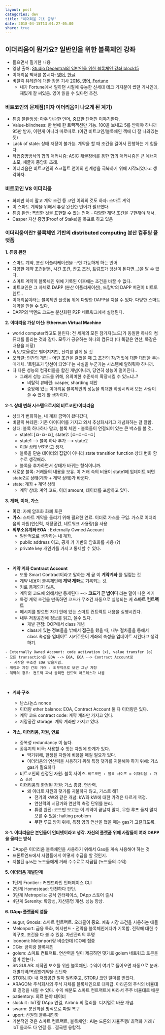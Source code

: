 ```yaml
---
layout: post
categories: dev
title: "이더리움 기초 공부"
date: 2018-04-15T13:01:27-05:00
share: true
---
```


## 이더리움이 뭔가요? 일반인을 위한 블록체인 강좌 
- 들으면서 필기한 내용
- 영상 출처: [Studio Decentral의 일반인을 위한 블록체인 강좌 block15](https://www.youtube.com/watch?v=uUC3hELa-Oo)
- 이더리움 백서를 봅시다: [영어](https://github.com/ethereum/wiki/wiki/White-Paper#ethereum), [한글](https://github.com/ethereum/wiki/wiki/%5BKorean%5D-White-Paper)
- 비탈릭 뷰테린에 대한 장문 기사 [2016, 영어, Fortune](http://fortune.com/ethereum-blockchain-vitalik-buterin)
  - 내가 Fortune에서 일하던 시절에 유능한 신세대 테크 기자분이 썼던 기사인데, 재밌게 잘 써있음. 영어 읽을 수 있다면 추천.


### 비트코인의 문제점(이자 이더리움이 나오게 된 계기)
- 튜링 불완정성: 아주 단순한 언어, 중요한 단어만 이야기한다. 
- Value-blindness: 한 번에 한 트랙잭션만 가능. 100을 보내고 5를 받아야 하니까 95만 받자, 이런게 아니라 따로따로. (이건 비트코인/블록체인 책에 더 잘 나와있는 듯)
- Lack of state: 상태 저장이 불가능. 계약을 할 때 조건을 걸어서 진행하는 게 힘들다.
- 작업증명방식의 합의 매커니즘: ASIC 채굴장비를 통한 합의 매커니즘은 큰 에너지 소모, 채굴자 중앙화 초래.
- 이더리움은 비트코인의 스크립트 언어의 한계성을 극복하기 위해 시작되었다고 생각하자.

### 비트코인 VS 이더리움
- 화폐만 하지 말고 계약 조건 등 코인 이외의 것도 하자: 스마트 계약
- 이 스마트 계약을 위해서 튜링 완전한 언어가 필요했다.
- 튜링 완전: 복잡한 것을 표현할 수 있는 언어 - 다양한 계약 조건을 구현해야 해서.
- Casper 자산 증명(Proof of Stake)을 목표로 하고 있음

### 이더리움이란? 블록체인 기반의 distributed computing 분산 컴퓨팅 플랫폼
**1. 튜링 완전**

  - 스마트 계약, 분산 어플리케이션을 구현 가능하게 하는 언어
  - 다양한 계약 조건(if문, 시간 조건, 잔고 조건, 트럼프가 당선이 된다면...)을 달 수 있다.
  - 스마트 계약이 블록체인 위에 기록된 이후에는 조건을 바꿀 수 없다.
  - 비트코인은 그 자체로 DAPP (분산 어플리케이션), 드랍박의 DAPP 버젼이 비트토렌트..
  - 이더리움이라는 블록체인 플랫폼 위에 다양한 DAPP을 지을 수 있다. 다양한 스마트 계약을 만들 수 있다.
  - DAPP의 백엔드 코드는 분산화된 P2P 네트워크에서 실행된다.

**2. 이더리움 가상 머신: Ethereum Virtual Machine**

  - world computer라고도 불린다: 전 세계의 모든 참가자(노드)가 동일한 하나의 컴퓨터를 돌리는 것과 같다. 모두가 공유하는 하나의 컴퓨터 (다 똑같은 연산, 똑같은 내용을 저장)
  - 속도/효율성은 떨어지지만, 신뢰를 얻게 될 것
  - 오라클: 인간의 개입 - 어떤 조건을 걸었을 때 그 조건의 참/거짓에 대한 대답을 주는 매개체. '트럼프가 당선이 되었다'는 사실을 누군가는 시스템에 알려줘야 하니까.
  - 다 다른 성능의 컴퓨터들을 합친 개념이니까, 당연히 성능이 떨어진다..
    - 그래서 성능 고도를 위해, 유의미한 수준까지 확장시킬 수 있느냐..? 
      - 비탈릭 뷰테린: casper, sharding 제안
      - 중앙에 있는 이더리움 블록체인의 성능을 최대한 확장시켜서 모든 사람이 쓸 수 있게 할 생각이다.
      
**2-1. 상태 변화 시스템으로서의 비트코인/이더리움**

  - 상태가 변화하는, 내 계좌 금액이 왔다갔다, 
  - 비탈릭 뷰테린: 기존 아이디어를 가지고 와서 추상화시키고 개념화하는 걸 잘함.
  - 상태: 블록 하나하나 말고, 블록 체인 - 블록들이 연결되어 있는 큰 박스를 볼 것.
    - state1: [ㅁ-ㅁ-ㅁ], state2: [ㅁ-ㅁ-ㅁ-ㅁ] 
    - state1 --> 블록 하나 추가 --> state2
    - 이걸 상태 변화라고 생각.
    - 블록을 단순 데이터의 집합이 아니라 state transition function 상태 변화 함수로 생각해라.
    - 블록을 추가하면서 상태가 바뀌는 형식이니까.
  - 새로운 블록: 거래들의 내용을 보유. 이 거래 속의 비용이 state1에 업데이트 되면 state2로 상태(계좌 + 계약 상태)가 바뀐다.
  - state: 계좌 + 계약 상태 
    - 계약 상태: 계약 코드, 이더 amount, 데이터를 포함하고 있다.
  
**3. 계좌, 이더, 가스**

  - **이더**: 자체 암호화 화폐 토큰
  - **가스**: 스마트 계약을 돌리기 위해 필요한 연료. 이더로 가스를 구입. 가스로 이더리움의 자원(연산력, 저장공간, 네트워크 사용량)을 사용
  - **외부소유계좌 EOA** : Externally Owned Account
    - 일반적으로 생각하는 내 계좌.
    - public address 이고, 공개 키 기반의 암호화를 사용 (?)
    - private key 개인키를 가지고 통제할 수 있다. 
    
  
  - **계약 계좌 Contract Account**
    
    - 보통 Smart Contract이라고 말하는 게 곧 이 **계약계좌** 를 일컫는 것
    - 계약 내용이 블록체인에 **계약 계좌**로 기록되는 것. 
    - 키로 통제되지 않음.
    - 계약의 코드에 의해서만 통제된다 --> **코드가 곧 법이다** 라는 말이 나온 계기
    - 특정 계약 조건을 만족하면 코드가 무조건 자동으로 실행되는 게 **스마트 컨트랙트**
    - 메시지를 받으면 자기 안에 있는 스마트 컨트랙트 내용을 실행시킨다. 
    - 내부 저장공간에 정보를 읽고, 쓸수 있다. 
      - 개발 관점: OOP에서 class 개념
      - class에 있는 정보들을 밖에서 접근을 했을 때, 내부 절차들을 통해서 class 속성을 업데이트 시켜주듯이 계좌의 속성을 업데이트 시킨다고 생각하기.
  
```
- Externally Owned Account: code activation (x), value transfer (o)
- 모든 transaction은 EOA --> EOA, EOA --> Contract Account로
  - 시작은 무조건 EOA 맞을거임.
- 계정과 계정 간의 거래 : 외부적으로 보면 그냥 계정
- 계약의 경우: 컨트랙 짜서 올리면 컨트랙 어드레스가 나옴
```
  
  - **계좌 구조**
    - 난스/논스 nonce
    - 이더량 ether balance: EOA, Contract Account 둘 다 이더량은 있다.
    - 계약 코드 contract code: 계약 계좌만 가지고 있다.
    - 저장공간 storage: 계약 계좌만 가지고 있다.   
    
  - **가스, 이더리움, 자원, 연료**
    - 중복성 redundancy 이 높다.
    - 공유지의 비극: 사용할 수 잇는 자원에 한계가 있다. 
      - 막기위해, 한정된 자원에 비용을 매길 필요가 있다.
      - 이더리움의 연산력을 사용하기 위해 특정 댓가를 지불해야 하기 위해: 가스 gas가 필요하다
    - 비트코인의 한정된 자원: 블록 사이즈. `비트코인 : 블록 사이즈 = 이더리움 : 가스 총량`
    - 이더리움의 한정된 자원: 가스 총량. 연산력.
      - 왜 이더로 자원의 댓가를 지불하지 않고, 가스로 해?
        - 전기의 kW와 같은 개념: kW와 kW에 대한 가격은 다르게 책정.
        - 연산력의 시장가와 연산력 측정 단위를 분리. 
        - 튜링 완전: 코드만 보고는 이 계약이 끝날지 말지, 무한 루프 돌지 말지 모를 수 있음: halting problem
        - 무한 루프 방지 위해, 특정 양의 연산을 했을 때는 gas가 고갈되도록.
          
**3-1. 이더리움은 본인들이 인터넷이라고 생각. 자신의 플랫폼 위에 사람들이 여러 DAPP을 올리는 방식**
  - DApp은 이더리움 블록체인을 사용하기 위해서 Gas를 계속 사용해야 하는 것
  - 프론트엔드에서 사람들에게 어떻게 수급을 할 것인지.
  - 지불된 gas는 노드들에게 거래 수수료로 지급됨 (노드들의 수익)
    
**5. 이더리움 개발단계**
  - 1단계 Frontier : 커맨드라인 인터페이스 CLI
  - 2단계 Homestead: 안전하다 판단. 
  - 3단계 Metropolis: 공식 인터페이스, DApp 스토어 출시
  - 4단계 Serenity: 확장성, 자산증명 개선. 성능 향상. 

**6. DApp 플랫폼의 앱들**
 - augur, Gnosis: 스마트 컨트랙트. 오라클이 중요. 예측 시장 조건을 사용하는 애들
 - Melonport: 금융 특화, 헤지펀드 - 전략을 블록체인에다가 기록함. 전략에 대한 수익구조, 조건을 다 볼 수 있음. 자산관리의 투명   
 - Iconomi: Melonport랑 비슷한데 ICO에 집중
 - DGix: 금이랑 블록체인
 - golem: 스마트 컨트랙트. 연산력을 얼마 제공하면 댓가로 golem 네트워크 토큰을 얼마 받는다.
 - SNGULAR: 저작권 보호를 위한 블록체인. 수익이 여기로 들어오면 자동으로 분배. 개별계약/복잡한계약을 간단화
 - STORJ.IO: 내 저장공간 얼마 빌려주고, STORJ 코인 얼마를 받겠다.
 - ARAGON: 주식회사의 주식 자체를 블록체인으로 대취급. 아라곤의 주식의 비율대로 결정을 내릴 수 있다. 수익 배분도 스마트 컨트랙트에 따라서 주주 비율대로 배분
 - patientory: 의료 분야 데이터
 - slock.it : IoT랑 DApp 연결, Airbnb 의 열쇠를  디지털로 바꾼 개념.
 - swarm: 분산화된 방식으로 파일 복구
 - uport: 신원의 블록체인화
 - 기본적인 것은 스마트 컨트랙트, 블록체인 : AI는 드론의 자율주행/ 최적화 거래 / IoT 들과도 다 연결 등.. 결국엔 융합적.
